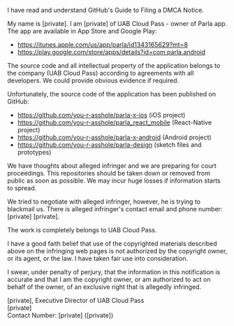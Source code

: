 I have read and understand GitHub's Guide to Filing a DMCA Notice.

My name is [private]. I am [private] of UAB Cloud Pass - owner of Parla app. The app are available in App Store and Google Play:

- https://itunes.apple.com/us/app/parla/id1343165629?mt=8   
- https://play.google.com/store/apps/details?id=com.parla.android

The source code and all intellectual property of the application belongs to the company (UAB Cloud Pass) according to agreements with all developers. We could provide obvious evidence if required.

Unfortunately, the source code of the application has been published on GitHub:   
- https://github.com/you-r-asshole/parla-x-ios (iOS project)   
- https://github.com/you-r-asshole/parla_react_mobile (React-Native project)   
- https://github.com/you-r-asshole/parla-x-android (Android project)   
- https://github.com/you-r-asshole/parla-design (sketch files and prototypes)

We have thoughts about alleged infringer and we are preparing for court proceedings. This repositories should be taken down or removed from public as soon as possible. We may incur huge losses if information starts to spread.

We tried to negotiate with alleged infringer, however, he is trying to blackmail us. There is alleged infringer's contact email and phone number: [private] [private].

The work is completely belongs to UAB Cloud Pass.

I have a good faith belief that use of the copyrighted materials described above on the infringing web pages is not authorized by the copyright owner, or its agent, or the law. I have taken fair use into consideration.

I swear, under penalty of perjury, that the information in this notification is accurate and that I am the copyright owner, or am authorized to act on behalf of the owner, of an exclusive right that is allegedly infringed.

[private], 
Executive Director of UAB Cloud Pass   
[private]  
Contact Number: [private] ([private])
